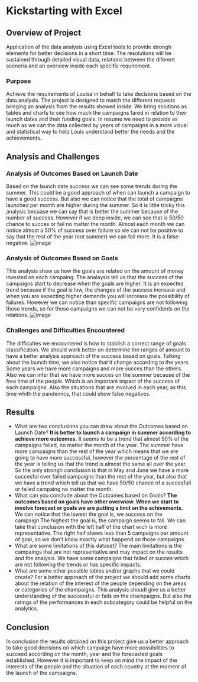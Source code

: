 # Kickstarting with Excel

## Overview of Project
Application of the data analysis using Excel tools to provide strongh elements for better decisions in a short time. The resolutions will be sustained through detailed visual data, relations between the diferent sceneria and an overview inside each specific requirement.
### Purpose
Achieve the requirements of Louise in behalf to take decisions based on the data analysis. The project is designed to match the different requests bringing an analysis from the results showed inside. We bring solutions as tables and charts to see how much the campaigns fared in relation to their launch dates and their funding goals. In resume we need to provide as much as we can the data collected by years of campaigns in a more visual and statistical way to help Louis understand better the needs and the achievements.
## Analysis and Challenges
### Analysis of Outcomes Based on Launch Date
Based on the launch date success we can see some trends during the summer. This could be a good approach of when can launch a campaign to have a good success. But also we can notice that the total of campaigns launched per month are higher during the summer. So it is little tricky this analysis becuase we can say that is better the summer because of the number of success. However if we deep inside, we can see that is 50/50 chance to succes or fail no matter the month. Almost each month we can notice almost a 50% of success over failure so we can not be positive to say that the rest of the year (not summer) we can fail more. It is a false negative.
![image](https://user-images.githubusercontent.com/96077418/147439127-2c07cc15-9533-40b4-b8a3-a26e3495dd51.png)
### Analysis of Outcomes Based on Goals
This analysis show us how the goals are related on the amount of money invested on each campaing. The analaysis tell us that the success of the campaigns start to decrease when the goals are higher. It is an expected trend because if the goal is low, the changes of the success increase and when you are expecting higher demands you will increase the possibility of failures. However we can notice than specific campaigns are not following those trends, so for those campaigns we can not be very confidents on the relations.
![image](https://user-images.githubusercontent.com/96077418/147438744-ba59acd6-0552-4470-b1d6-ddfb6df0409d.png)
### Challenges and Difficulties Encountered
The difficultes we encountered is how to stablish a correct range of goals classification. We should work better on determine the ranges of amount to have a better analysis approach of the success based on goals. Talking about the launch time, we also notice that it change according to the years. Some years we have more campaigns and more succes than the others. Also we can infer that we have more succes on the summer because of the free time of the people. Which is an important impact of the success of each campaigns.
Also the situations that are involved in each year, as this time whith the pandemics, that could show false negatives.
## Results

- What are two conclusions you can draw about the Outcomes based on Launch Date?
__It is better to launch a campaign in summer according to achieve more outcomes.__
It seems to be a trend that almost 50% of the campaigns failed, no matter the month of the year. The summer have more campaigns than the rest of the year which means that we are going to have more successful, however the percentage of the rest of the year is telling us that the trend is almost the same all over the year. So the only strongh conclusion is that in May and June we have a more succesful over failed campaigns than the rest of the year, but also that we have a trend which tell us that we have 50/50 chance of a succesfull or failed campaing no matter the month.
- What can you conclude about the Outcomes based on Goals?
__The outcomes based on goals have other overwiew. When we start to involve forecast or goals we are putting a limit on the achivements.__ We can notice that the lowest the goal is, we success on the campaign.The highest the goal is, the campaign seems to fail. We can take that conclusion with the left half of the chart wich is more representative. The right half shows less than 5 campaigns per amount of goal, so we don't know exactly what happend on those campaigns.
- What are some limitations of this dataset?
The main limitations is the campaings that are not representative and may impact on the results and the analysis. We have some campaigns that failed or succes which are not following the trends or has specific impacts.
- What are some other possible tables and/or graphs that we could create?
For a better approach of the project we should add some charts about the relation of the interest of the people depending on the areas or categories of the champaigns. This analysis shoudl give us a better understanding of the successful or fails on the champaigns. But also the ratings of the performances in each subcategory could be helpful on the analytics.
## Conclusion
In conclusion the results obtained on this project give us a better approach to take good decisions on which campaign have more possibilities to succeed according on the month, year and the forecasted goals established. However it is important to keep on mind the impact of the interests of the people and the situation of each country at the moment of the launch of the campaigns.
